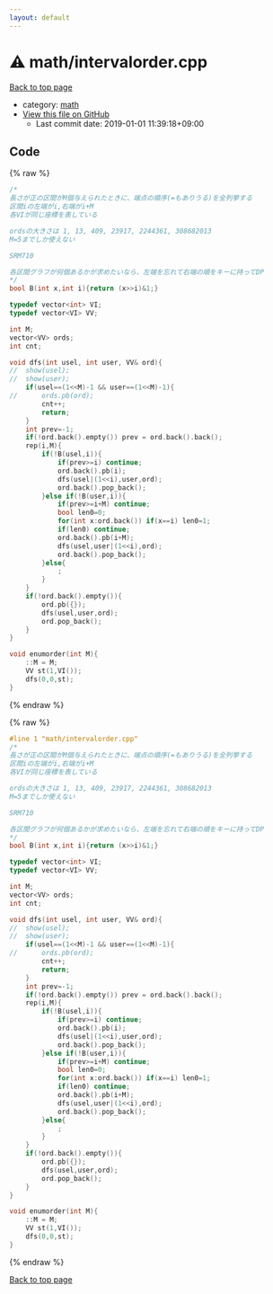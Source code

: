 ```yaml
---
layout: default
---
```


<!-- mathjax config similar to math.stackexchange -->
<script type="text/javascript" async
  src="https://cdnjs.cloudflare.com/ajax/libs/mathjax/2.7.5/MathJax.js?config=TeX-MML-AM_CHTML">
</script>
<script type="text/x-mathjax-config">
  MathJax.Hub.Config({
    TeX: { equationNumbers: { autoNumber: "AMS" }},
    tex2jax: {
      inlineMath: [ ['$','$'] ],
      processEscapes: true
    },
    "HTML-CSS": { matchFontHeight: false },
    displayAlign: "left",
    displayIndent: "2em"
  });
</script>

<script type="text/javascript" src="https://cdnjs.cloudflare.com/ajax/libs/jquery/3.4.1/jquery.min.js"></script>
<script src="https://cdn.jsdelivr.net/npm/jquery-balloon-js@1.1.2/jquery.balloon.min.js" integrity="sha256-ZEYs9VrgAeNuPvs15E39OsyOJaIkXEEt10fzxJ20+2I=" crossorigin="anonymous"></script>
<script type="text/javascript" src="../../assets/js/copy-button.js"></script>
<link rel="stylesheet" href="../../assets/css/copy-button.css" />


# :warning: math/intervalorder.cpp

<a href="../../index.html">Back to top page</a>

* category: <a href="../../index.html#7e676e9e663beb40fd133f5ee24487c2">math</a>
* <a href="{{ site.github.repository_url }}/blob/master/math/intervalorder.cpp">View this file on GitHub</a>
    - Last commit date: 2019-01-01 11:39:18+09:00




## Code

<a id="unbundled"></a>
{% raw %}
```cpp
/*
長さが正の区間がM個与えられたときに、端点の順序(=もありうる)を全列挙する
区間iの左端がi,右端がi+M
各VIが同じ座標を表している

ordsの大きさは 1, 13, 409, 23917, 2244361, 308682013
M=5までしか使えない

SRM710

各区間グラフが何個あるかが求めたいなら、左端を忘れて右端の順をキーに持ってDP
*/
bool B(int x,int i){return (x>>i)&1;}

typedef vector<int> VI;
typedef vector<VI> VV;

int M;
vector<VV> ords;
int cnt;

void dfs(int usel, int user, VV& ord){
//	show(usel);
//	show(user);
	if(usel==(1<<M)-1 && user==(1<<M)-1){
//		ords.pb(ord);
		cnt++;
		return;
	}
	int prev=-1;
	if(!ord.back().empty()) prev = ord.back().back();
	rep(i,M){
		if(!B(usel,i)){
			if(prev>=i) continue;
			ord.back().pb(i);
			dfs(usel|(1<<i),user,ord);
			ord.back().pop_back();
		}else if(!B(user,i)){
			if(prev>=i+M) continue;
			bool len0=0;
			for(int x:ord.back()) if(x==i) len0=1;
			if(len0) continue;
			ord.back().pb(i+M);
			dfs(usel,user|(1<<i),ord);
			ord.back().pop_back();
		}else{
			;
		}
	}
	if(!ord.back().empty()){
		ord.pb({});
		dfs(usel,user,ord);
		ord.pop_back();
	}
}

void enumorder(int M){
	::M = M;
	VV st(1,VI());
	dfs(0,0,st);
}
```
{% endraw %}

<a id="bundled"></a>
{% raw %}
```cpp
#line 1 "math/intervalorder.cpp"
/*
長さが正の区間がM個与えられたときに、端点の順序(=もありうる)を全列挙する
区間iの左端がi,右端がi+M
各VIが同じ座標を表している

ordsの大きさは 1, 13, 409, 23917, 2244361, 308682013
M=5までしか使えない

SRM710

各区間グラフが何個あるかが求めたいなら、左端を忘れて右端の順をキーに持ってDP
*/
bool B(int x,int i){return (x>>i)&1;}

typedef vector<int> VI;
typedef vector<VI> VV;

int M;
vector<VV> ords;
int cnt;

void dfs(int usel, int user, VV& ord){
//	show(usel);
//	show(user);
	if(usel==(1<<M)-1 && user==(1<<M)-1){
//		ords.pb(ord);
		cnt++;
		return;
	}
	int prev=-1;
	if(!ord.back().empty()) prev = ord.back().back();
	rep(i,M){
		if(!B(usel,i)){
			if(prev>=i) continue;
			ord.back().pb(i);
			dfs(usel|(1<<i),user,ord);
			ord.back().pop_back();
		}else if(!B(user,i)){
			if(prev>=i+M) continue;
			bool len0=0;
			for(int x:ord.back()) if(x==i) len0=1;
			if(len0) continue;
			ord.back().pb(i+M);
			dfs(usel,user|(1<<i),ord);
			ord.back().pop_back();
		}else{
			;
		}
	}
	if(!ord.back().empty()){
		ord.pb({});
		dfs(usel,user,ord);
		ord.pop_back();
	}
}

void enumorder(int M){
	::M = M;
	VV st(1,VI());
	dfs(0,0,st);
}

```
{% endraw %}

<a href="../../index.html">Back to top page</a>

